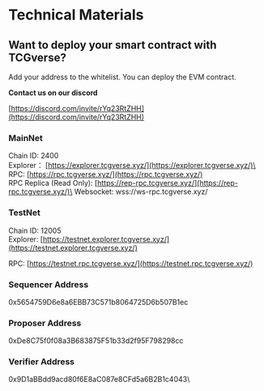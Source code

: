 # Technical Materials

## Want to deploy your smart contract with TCGverse?

Add your address to the whitelist. You can deploy the EVM contract.

**Contact us on our discord**

[https://discord.com/invite/rYq23RtZHH](https://discord.com/invite/rYq23RtZHH)

### MainNet

Chain ID: 2400\
Explorer： [https://explorer.tcgverse.xyz/](https://explorer.tcgverse.xyz/)\
RPC: [https://rpc.tcgverse.xyz/](https://rpc.tcgverse.xyz/) \
RPC Replica (Read Only): [https://rep-rpc.tcgverse.xyz/](https://rep-rpc.tcgverse.xyz/)\
Websocket: wss://ws-rpc.tcgverse.xyz/



### TestNet&#x20;

Chain ID: 12005\
Explorer: [https://testnet.explorer.tcgverse.xyz/](https://testnet.explorer.tcgverse.xyz/)

RPC: [https://testnet.rpc.tcgverse.xyz/](https://testnet.rpc.tcgverse.xyz/)



### **Sequencer Address**

&#x20;0x5654759D6e8a6EBB73C571b8064725D6b507B1ec&#x20;



### Proposer Address

0xDe8C75f0f08a3B683875F51b33d2f95F798298cc&#x20;



### Verifier Address

0x9D1aBBdd9acd80f6E8aC087e8CFd5a6B2B1c4043\


